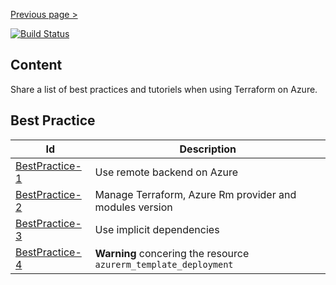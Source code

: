 [Previous page >](../)

[![Build Status](https://dev.azure.com/jamesdld23/vpc_lab/_apis/build/status/JamesDLD.terraform?branchName=master)](https://dev.azure.com/jamesdld23/vpc_lab/_build/latest?definitionId=5&branchName=master)

Content
------------

Share a list of best practices and tutoriels when using Terraform on Azure.

Best Practice
------------

| Id  | Description |
| ------------- | ------------- |
| [BestPractice-1](BestPractice-1) | Use remote backend on Azure |
| [BestPractice-2](BestPractice-2)  | Manage Terraform, Azure Rm provider and modules version |
| [BestPractice-3](BestPractice-3)  | Use implicit dependencies |
| [BestPractice-4](BestPractice-4)  | **Warning** concering the resource `azurerm_template_deployment`  |
